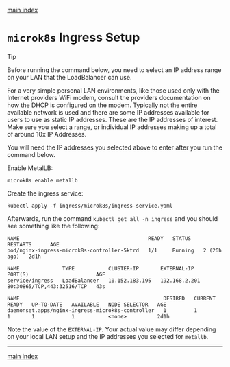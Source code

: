 [main index](../../README.md)

# `microk8s` Ingress Setup

> [!TIP]
> Before running the command below, you need to select an IP address range on your LAN that the LoadBalancer can use.
>
> For a very simple personal LAN environments, like those used only with the Internet providers WiFi modem, consult the providers documentation on how the DHCP is configured on the modem. Typically not the entire available network is used and there are some IP addresses available for users to use as static IP addresses. These are the IP addresses of interest. Make sure you select a range, or individual IP addresses making up a total of around 10x IP Addresses.
>
> You will need the IP addresses you selected above to enter after you run the command below.

Enable MetalLB:

```shell
microk8s enable metallb
```

Create the ingress service:

```shell
kubectl apply -f ingress/microk8s/ingress-service.yaml
```

Afterwards, run the command `kubectl get all -n ingress` and you should see something like the following:

```text
NAME                                          READY   STATUS    RESTARTS      AGE
pod/nginx-ingress-microk8s-controller-5ktrd   1/1     Running   2 (26h ago)   2d1h

NAME              TYPE           CLUSTER-IP       EXTERNAL-IP     PORT(S)                      AGE
service/ingress   LoadBalancer   10.152.183.195   192.168.2.201   80:30865/TCP,443:32516/TCP   43s

NAME                                               DESIRED   CURRENT   READY   UP-TO-DATE   AVAILABLE   NODE SELECTOR   AGE
daemonset.apps/nginx-ingress-microk8s-controller   1         1         1       1            1           <none>          2d1h
```

Note the value of the `EXTERNAL-IP`. Your actual value may differ depending on your local LAN setup and the IP addresses you selected for `metallb`.

<hr />

[main index](../../README.md)